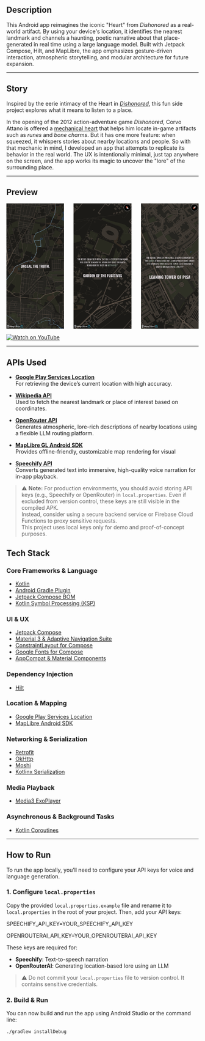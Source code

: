 ## Description

This Android app reimagines the iconic "Heart" from *Dishonored* as a real-world artifact. By using your device's location, it identifies the nearest landmark and channels a haunting, poetic narrative about that place-generated in real time using a large language model.
Built with Jetpack Compose, Hilt, and MapLibre, the app emphasizes gesture-driven interaction, atmospheric storytelling, and modular architecture for future expansion.

---

## Story

Inspired by the eerie intimacy of the Heart in *[Dishonored](https://en.wikipedia.org/wiki/Dishonored)*, this fun side project explores what it means to listen to a place.

In the opening of the 2012 action-adventure game *Dishonored*, Corvo Attano is offered a [mechanical heart](https://www.rockpapershotgun.com/the-gaming-pulse-on-dishonoreds-heart#more-135985) that helps him locate in-game artifacts such as *runes* and *bone charms*. But it has one more feature: when squeezed, it whispers stories about nearby locations and people.
So with that mechanic in mind, I developed an app that attempts to replicate its behavior in the real world. The UX is intentionally minimal, just tap anywhere on the screen, and the app works its magic to uncover the "lore" of the surrounding place.

---

## Preview


<div style="display: flex; justify-content: space-between;">
  <img src="docs/images/home_screen.png" width="30%" alt="Home Screen"/>
  <img src="docs/images/home_screen_garden_of_the_fugitives.png" width="30%" alt="Garden of the Fugitives"/>
  <img src="docs/images/home_screen_location_pisa.png" width="30%" alt="Location: Pisa"/>
</div>


[![Watch on YouTube](https://img.youtube.com/vi/iheMolmcDSI/hqdefault.jpg)](https://youtube.com/shorts/iheMolmcDSI)


---

## APIs Used

- **[Google Play Services Location](https://developer.android.com/training/location)**  
  For retrieving the device’s current location with high accuracy.

- **[Wikipedia API](https://www.mediawiki.org/wiki/API:Main_page)**  
  Used to fetch the nearest landmark or place of interest based on coordinates.

- **[OpenRouter API](https://openrouter.ai/docs)**  
  Generates atmospheric, lore-rich descriptions of nearby locations using a flexible LLM routing platform.

- **[MapLibre GL Android SDK](https://maplibre.org/projects/maplibre-gl-native/)**  
  Provides offline-friendly, customizable map rendering for visual
  
- **[Speechify API](https://speechify.com/developers/)**  
  Converts generated text into immersive, high-quality voice narration for in-app playback.

> ⚠️ **Note:** For production environments, you should avoid storing API keys (e.g., Speechify or OpenRouter) in `local.properties`. Even if excluded from version control, these keys are still visible in the compiled APK.  
> Instead, consider using a secure backend service or Firebase Cloud Functions to proxy sensitive requests.  
> This project uses local keys only for demo and proof-of-concept purposes.

## Tech Stack

### Core Frameworks & Language
- [Kotlin](https://kotlinlang.org/)
- [Android Gradle Plugin](https://developer.android.com/build/releases/gradle-plugin)
- [Jetpack Compose BOM](https://developer.android.com/compose)
- [Kotlin Symbol Processing (KSP)](https://kotlinlang.org/docs/ksp-overview.html)

### UI & UX
- [Jetpack Compose](https://developer.android.com/compose)
- [Material 3 & Adaptive Navigation Suite](https://developer.android.com/jetpack/compose/material3)
- [ConstraintLayout for Compose](https://developer.android.com/jetpack/compose/layouts/constraintlayout)
- [Google Fonts for Compose](https://developer.android.com/jetpack/compose/text/fonts)
- [AppCompat & Material Components](https://developer.android.com/jetpack/androidx/releases/appcompat)

### Dependency Injection
- [Hilt](https://developer.android.com/training/dependency-injection/hilt-android)

### Location & Mapping
- [Google Play Services Location](https://developer.android.com/training/location)
- [MapLibre Android SDK](https://docs.maptiler.com/maplibre-gl-native-android/)

### Networking & Serialization
- [Retrofit](https://square.github.io/retrofit/)
- [OkHttp](https://square.github.io/okhttp/)
- [Moshi](https://github.com/square/moshi)
- [Kotlinx Serialization](https://kotlinlang.org/docs/serialization.html)

### Media Playback
- [Media3 ExoPlayer](https://developer.android.com/media/media3/exoplayer)

### Asynchronous & Background Tasks
- [Kotlin Coroutines](https://kotlinlang.org/docs/coroutines-overview.html)

---

## How to Run

To run the app locally, you’ll need to configure your API keys for voice and language generation.

### 1. Configure `local.properties`

Copy the provided `local.properties.example` file and rename it to `local.properties` in the root of your project. Then, add your API keys:

SPEECHIFY_API_KEY=YOUR_SPEECHIFY_API_KEY 

OPENROUTERAI_API_KEY=YOUR_OPENROUTERAI_API_KEY

These keys are required for:
- **Speechify**: Text-to-speech narration
- **OpenRouterAI**: Generating location-based lore using an LLM

> ⚠️ Do not commit your `local.properties` file to version control. It contains sensitive credentials.

### 2. Build & Run

You can now build and run the app using Android Studio or the command line:

```bash
./gradlew installDebug
